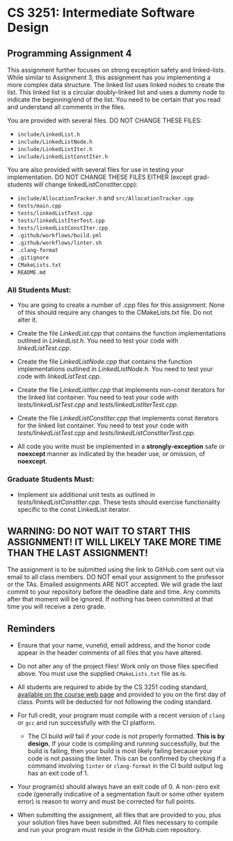 # CS 3251: Intermediate Software Design
## Programming Assignment 4


This assignment further focuses on strong exception safety and linked-lists. While similar to Assignment 3, this assignment has you implementing a more complex data structure.  The linked list uses linked nodes to create the list. This linked list is a circular doubly-linked list and uses a dummy node to indicate the beginning/end of the list. You need to be certain that you read and understand all comments in the files.

You are provided with several files.  DO NOT CHANGE THESE FILES:
* `include/LinkedList.h`
* `include/LinkedListNode.h`
* `include/LinkedListIter.h`
* `include/LinkedListConstIter.h`

You are also provided with several files for use in testing your implementation.  DO NOT CHANGE THESE FILES EITHER (except grad-students will change linkedListConstIter.cpp):
* `include/AllocationTracker.h` and `src/AllocationTracker.cpp`
* `tests/main.cpp`
* `tests/linkedListTest.cpp`
* `tests/linkedListIterTest.cpp`
* `tests/linkedListConstIter.cpp`
* `.github/workflows/build.yml`
* `.github/workflows/linter.sh`
* `.clang-format`
* `.gitignore`
* `CMakeLists.txt`
* `README.md`

### All Students Must:

* You are going to create a number of .cpp files for this assignment.  None of this should require any changes to the CMakeLists.txt file.  Do not alter it.

* Create the file _LinkedList.cpp_ that contains the function implementations outlined in _LinkedList.h_. You need to test your code with _linkedListTest.cpp_.

* Create the file _LinkedListNode.cpp_ that contains the function implementations outlined in _LinkedListNode.h_. You need to test your code with _linkedListTest.cpp_.

* Create the file _LinkedListIter.cpp_ that implements non-const iterators for the linked list container. You need to test your code with _tests/linkedListTest.cpp_ and _tests/linkedListIterTest.cpp_.

* Create the file _LinkedListConstIter.cpp_ that implements const iterators for the linked list container.  You need to test your code with _tests/linkedListTest.cpp_ and _tests/linkedListConstIterTest.cpp_.

* All code you write must be implemented in a **strongly-exception** safe or **noexcept** manner as indicated by the 
  header use, or omission, of **noexcept**.

### Graduate Students Must:

* Implement six additional unit tests as outlined in _tests/linkedListConstIter.cpp_.  These tests should exercise functionality specific to the const LinkedList iterator.


## WARNING: DO NOT WAIT TO START THIS ASSIGNMENT! IT WILL LIKELY TAKE MORE TIME THAN THE LAST ASSIGNMENT!

The assignment is to be submitted using the link to GitHub.com sent out via email to all class members. DO NOT email 
your assignment to the professor or the TAs.  Emailed assignments ARE NOT accepted.  We will grade the last commit to your repository before the deadline date and time.  Any commits after that moment will be ignored.  If nothing has been committed at that time you will receive a zero grade. 

## Reminders

* Ensure that your name, vunetid, email address, and the honor code appear in the header comments of all files that you have altered.

* Do not alter any of the project files!  Work only on those files specified above.  You must use the supplied `CMakeLists.txt` file as is.

* All students are required to abide by the CS 3251 coding standard, [available on the course web page](https://vuse-cs3251.github.io/style-guidelines/) and provided to you on the first day of class. Points will be deducted for not following the coding standard.

* For full credit, your program must compile with a recent version of `clang` or `gcc` and run successfully with the CI platform.
  * The CI build *will* fail if your code is not properly formatted. **This is by design.** If your code is compiling and running successfully, but the build is failing, then your build is most likely failing because your code is not passing the linter. This can be confirmed by checking if a command involving `linter` or `clang-format` in the CI build output log has an exit code of 1.

* Your program(s) should always have an exit code of 0.  A non-zero exit code (generally indicative of a segmentation fault or some other system error) is reason to worry and must be corrected for full points.

* When submitting the assignment, all files that are provided to you, plus your solution files have been submitted. All files necessary to compile and run your program must reside in the GitHub.com repository. 